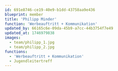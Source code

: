 ```yaml
---
id: 691e8746-ce19-40e9-b1dd-43758aa9e436
blueprint: member
title: 'Philipp Minder'
function: 'Werbeauftritt + Kommunikation'
updated_by: 66165c6e-09da-45b9-a7cc-44b3754f7e49
updated_at: 1746979838
images:
  - team/philipp_1.jpg
  - team/philipp_2.jpg
functions:
  - 'Werbeauftritt + Kommunikation'
  - Jugendleitertreff
---
```

